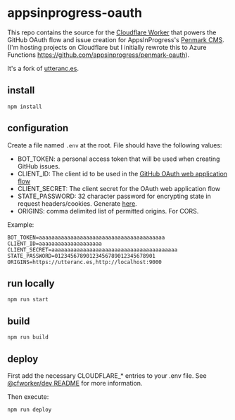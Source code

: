 # appsinprogress-oauth

This repo contains the source for the [Cloudflare Worker](https://developers.cloudflare.com/workers/) that powers the GitHub OAuth flow and issue creation for AppsInProgress's [Penmark CMS](https://github.com/appsinprogress/penmark). (I'm hosting projects on Cloudflare but I initially rewrote this to Azure Functions https://github.com/appsinprogress/penmark-oauth).

It's a fork of [utteranc.es](https://github.com/utterance/utterances-oauth).

## install

```
npm install
```

## configuration

Create a file named `.env` at the root. File should have the following values:

- BOT_TOKEN: a personal access token that will be used when creating GitHub issues.
- CLIENT_ID: The client id to be used in the [GitHub OAuth web application flow](https://developer.github.com/v3/oauth/#web-application-flow)
- CLIENT_SECRET: The client secret for the OAuth web application flow
- STATE_PASSWORD: 32 character password for encrypting state in request headers/cookies. Generate [here](https://lastpass.com/generatepassword.php).
- ORIGINS: comma delimited list of permitted origins. For CORS.

Example:

```
BOT_TOKEN=aaaaaaaaaaaaaaaaaaaaaaaaaaaaaaaaaaaaaaaa
CLIENT_ID=aaaaaaaaaaaaaaaaaaaa
CLIENT_SECRET=aaaaaaaaaaaaaaaaaaaaaaaaaaaaaaaaaaaaaaaa
STATE_PASSWORD=01234567890123456789012345678901
ORIGINS=https://utteranc.es,http://localhost:9000
```

## run locally

```
npm run start
```

## build

```
npm run build
```

## deploy

First add the necessary CLOUDFLARE\_\* entries to your .env file. See [@cfworker/dev README](https://www.npmjs.com/package/@cfworker/dev) for more information.

Then execute:

```
npm run deploy
```
